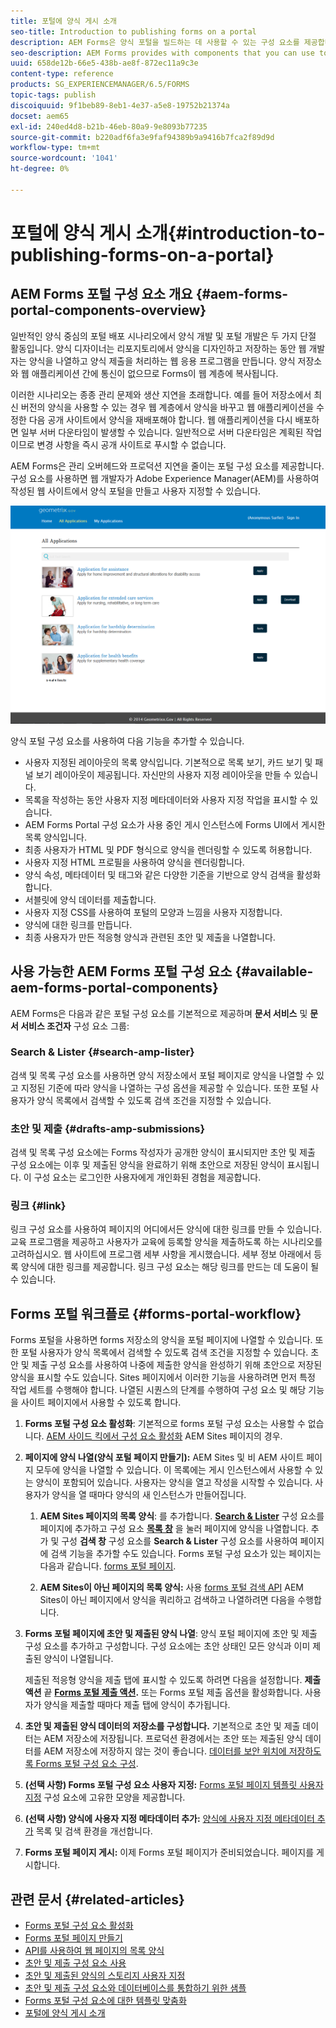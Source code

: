 ```yaml
---
title: 포털에 양식 게시 소개
seo-title: Introduction to publishing forms on a portal
description: AEM Forms은 양식 포털을 빌드하는 데 사용할 수 있는 구성 요소를 제공합니다. 이 문서에서는 사용 가능한 Forms 포털 구성 요소를 소개합니다.
seo-description: AEM Forms provides with components that you can use to build your forms portal. This articles introduces you to the available forms portal components.
uuid: 658de12b-66e5-438b-ae8f-872ec11a9c3e
content-type: reference
products: SG_EXPERIENCEMANAGER/6.5/FORMS
topic-tags: publish
discoiquuid: 9f1beb89-8eb1-4e37-a5e8-19752b21374a
docset: aem65
exl-id: 240ed4d8-b21b-46eb-80a9-9e8093b77235
source-git-commit: b220adf6fa3e9faf94389b9a9416b7fca2f89d9d
workflow-type: tm+mt
source-wordcount: '1041'
ht-degree: 0%

---
```


# 포털에 양식 게시 소개{#introduction-to-publishing-forms-on-a-portal}

## AEM Forms 포털 구성 요소 개요 {#aem-forms-portal-components-overview}

일반적인 양식 중심의 포털 배포 시나리오에서 양식 개발 및 포털 개발은 두 가지 단절 활동입니다. 양식 디자이너는 리포지토리에서 양식을 디자인하고 저장하는 동안 웹 개발자는 양식을 나열하고 양식 제출을 처리하는 웹 응용 프로그램을 만듭니다. 양식 저장소와 웹 애플리케이션 간에 통신이 없으므로 Forms이 웹 계층에 복사됩니다.

이러한 시나리오는 종종 관리 문제와 생산 지연을 초래합니다. 예를 들어 저장소에서 최신 버전의 양식을 사용할 수 있는 경우 웹 계층에서 양식을 바꾸고 웹 애플리케이션을 수정한 다음 공개 사이트에서 양식을 재배포해야 합니다. 웹 애플리케이션을 다시 배포하면 일부 서버 다운타임이 발생할 수 있습니다. 일반적으로 서버 다운타임은 계획된 작업이므로 변경 사항을 즉시 공개 사이트로 푸시할 수 없습니다.

AEM Forms은 관리 오버헤드와 프로덕션 지연을 줄이는 포털 구성 요소를 제공합니다. 구성 요소를 사용하면 웹 개발자가 Adobe Experience Manager(AEM)를 사용하여 작성된 웹 사이트에서 양식 포털을 만들고 사용자 지정할 수 있습니다.

![AEM Forms 포털](assets/aem-forms-portal.png)

양식 포털 구성 요소를 사용하여 다음 기능을 추가할 수 있습니다.

* 사용자 지정된 레이아웃의 목록 양식입니다. 기본적으로 목록 보기, 카드 보기 및 패널 보기 레이아웃이 제공됩니다. 자신만의 사용자 지정 레이아웃을 만들 수 있습니다.
* 목록을 작성하는 동안 사용자 지정 메타데이터와 사용자 지정 작업을 표시할 수 있습니다.
* AEM Forms Portal 구성 요소가 사용 중인 게시 인스턴스에 Forms UI에서 게시한 목록 양식입니다.
* 최종 사용자가 HTML 및 PDF 형식으로 양식을 렌더링할 수 있도록 허용합니다.
* 사용자 지정 HTML 프로필을 사용하여 양식을 렌더링합니다.
* 양식 속성, 메타데이터 및 태그와 같은 다양한 기준을 기반으로 양식 검색을 활성화합니다.
* 서블릿에 양식 데이터를 제출합니다.
* 사용자 지정 CSS를 사용하여 포털의 모양과 느낌을 사용자 지정합니다.
* 양식에 대한 링크를 만듭니다.
* 최종 사용자가 만든 적응형 양식과 관련된 초안 및 제출을 나열합니다.

## 사용 가능한 AEM Forms 포털 구성 요소 {#available-aem-forms-portal-components}

AEM Forms은 다음과 같은 포털 구성 요소를 기본적으로 제공하며 **문서 서비스** 및 **문서 서비스 조건자** 구성 요소 그룹:

### Search &amp; Lister {#search-amp-lister}

검색 및 목록 구성 요소를 사용하면 양식 저장소에서 포털 페이지로 양식을 나열할 수 있고 지정된 기준에 따라 양식을 나열하는 구성 옵션을 제공할 수 있습니다. 또한 포털 사용자가 양식 목록에서 검색할 수 있도록 검색 조건을 지정할 수 있습니다.

### 초안 및 제출 {#drafts-amp-submissions}

검색 및 목록 구성 요소에는 Forms 작성자가 공개한 양식이 표시되지만 초안 및 제출 구성 요소에는 이후 및 제출된 양식을 완료하기 위해 초안으로 저장된 양식이 표시됩니다. 이 구성 요소는 로그인한 사용자에게 개인화된 경험을 제공합니다.

### 링크 {#link}

링크 구성 요소를 사용하여 페이지의 어디에서든 양식에 대한 링크를 만들 수 있습니다. 교육 프로그램을 제공하고 사용자가 교육에 등록할 양식을 제출하도록 하는 시나리오를 고려하십시오. 웹 사이트에 프로그램 세부 사항을 게시했습니다. 세부 정보 아래에서 등록 양식에 대한 링크를 제공합니다. 링크 구성 요소는 해당 링크를 만드는 데 도움이 될 수 있습니다.

## Forms 포털 워크플로 {#forms-portal-workflow}

Forms 포털을 사용하면 forms 저장소의 양식을 포털 페이지에 나열할 수 있습니다. 또한 포털 사용자가 양식 목록에서 검색할 수 있도록 검색 조건을 지정할 수 있습니다. 초안 및 제출 구성 요소를 사용하여 나중에 제출한 양식을 완성하기 위해 초안으로 저장된 양식을 표시할 수도 있습니다. Sites 페이지에서 이러한 기능을 사용하려면 먼저 특정 작업 세트를 수행해야 합니다. 나열된 시퀀스의 단계를 수행하여 구성 요소 및 해당 기능을 사이트 페이지에서 사용할 수 있도록 합니다.

1. **Forms 포털 구성 요소 활성화**: 기본적으로 forms 포털 구성 요소는 사용할 수 없습니다. [AEM 사이드 킥에서 구성 요소 활성화](/help/forms/using/enabling-forms-portal-components.md) AEM Sites 페이지의 경우.
1. **페이지에 양식 나열(양식 포털 페이지 만들기):** AEM Sites 및 비 AEM 사이트 페이지 모두에 양식을 나열할 수 있습니다. 이 목록에는 게시 인스턴스에서 사용할 수 있는 양식이 포함되어 있습니다. 사용자는 양식을 열고 작성을 시작할 수 있습니다. 사용자가 양식을 열 때마다 양식의 새 인스턴스가 만들어집니다.

   1. **AEM Sites 페이지의 목록 양식**: 를 추가합니다. **[Search &amp; Lister](../../forms/using/creating-form-portal-page.md)** 구성 요소를 페이지에 추가하고 구성 요소 **[목록 창](../../forms/using/creating-form-portal-page.md#p-list-pane-p)** 을 눌러 페이지에 양식을 나열합니다. 추가 및 구성 **검색 창** 구성 요소를 **Search &amp; Lister** 구성 요소를 사용하여 페이지에 검색 기능을 추가할 수도 있습니다. Forms 포털 구성 요소가 있는 페이지는 다음과 같습니다. [forms 포털 페이지](../../forms/using/creating-form-portal-page.md).

   1. **AEM Sites이 아닌 페이지의 목록 양식:** 사용 [forms 포털 검색 API](/help/forms/using/listing-forms-webpage-using-apis.md) AEM Sites이 아닌 페이지에서 양식을 쿼리하고 검색하고 나열하려면 다음을 수행합니다.

1. **Forms 포털 페이지에 초안 및 제출된 양식 나열**: 양식 포털 페이지에 초안 및 제출 구성 요소를 추가하고 구성합니다. 구성 요소에는 초안 상태인 모든 양식과 이미 제출된 양식이 나열됩니다.

   제출된 적응형 양식을 제출 탭에 표시할 수 있도록 하려면 다음을 설정합니다. **제출 액션** 끝 **[Forms 포털 제출 액션](configuring-submit-actions.md).** 또는 Forms 포털 제출 옵션을 활성화합니다. 사용자가 양식을 제출할 때마다 제출 탭에 양식이 추가됩니다.

1. **초안 및 제출된 양식 데이터의 저장소를 구성합니다.** 기본적으로 초안 및 제출 데이터는 AEM 저장소에 저장됩니다. 프로덕션 환경에서는 초안 또는 제출된 양식 데이터를 AEM 저장소에 저장하지 않는 것이 좋습니다. [데이터를 보안 위치에 저장하도록 Forms 포털 구성 요소 구성](../../forms/using/draft-submission-component.md#customizing-the-storage).
1. **(선택 사항) Forms 포털 구성 요소 사용자 지정:** [Forms 포털 페이지 템플릿 사용자 지정](../../forms/using/customizing-templates-forms-portal-components.md) 구성 요소에 고유한 모양을 제공합니다.
1. **(선택 사항) 양식에 사용자 지정 메타데이터 추가:** [양식에 사용자 지정 메타데이터 추가](../../forms/using/customizing-templates-forms-portal-components.md) 목록 및 검색 환경을 개선합니다.
1. **Forms 포털 페이지 게시:** 이제 Forms 포털 페이지가 준비되었습니다. 페이지를 게시합니다.

## 관련 문서 {#related-articles}

* [Forms 포털 구성 요소 활성화](/help/forms/using/enabling-forms-portal-components.md)
* [Forms 포털 페이지 만들기](../../forms/using/creating-form-portal-page.md)
* [API를 사용하여 웹 페이지의 목록 양식](/help/forms/using/listing-forms-webpage-using-apis.md)
* [초안 및 제출 구성 요소 사용](../../forms/using/draft-submission-component.md)
* [초안 및 제출된 양식의 스토리지 사용자 지정](../../forms/using/draft-submission-component.md#customizing-the-storage)
* [초안 및 제출 구성 요소와 데이터베이스를 통합하기 위한 샘플](integrate-draft-submission-database.md)
* [Forms 포털 구성 요소에 대한 템플릿 맞춤화](../../forms/using/customizing-templates-forms-portal-components.md)
* [포털에 양식 게시 소개](../../forms/using/introduction-publishing-forms.md)
